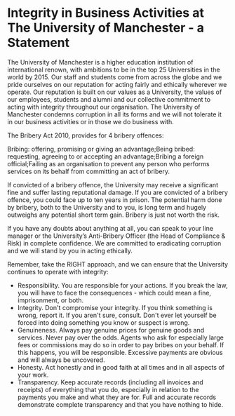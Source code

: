 # Integrity in Business Activities at The University of Manchester - a Statement

The University of Manchester is a higher education institution of international renown, with ambitions to be in the top 25 Universities in the world by 2015. Our staff and students come from across the globe and we pride ourselves on our reputation for acting fairly and ethically wherever we operate. Our reputation is built on our values as a University, the values of our employees, students and alumni and our collective commitment to acting with integrity throughout our organisation. The University of Manchester condemns corruption in all its forms and we will not tolerate it in our business activities or in those we do business with.

The Bribery Act 2010, provides for 4 bribery offences:

Bribing: offering, promising or giving an advantage;Being bribed: requesting, agreeing to or accepting an advantage;Bribing a foreign official;Failing as an organisation to prevent any person who performs services on its behalf from committing an act of bribery.

If convicted of a bribery offence, the University may receive a significant fine and suffer lasting reputational damage. If you are convicted of a bribery offence, you could face up to ten years in prison. The potential harm done by bribery, both to the University and to you, is long term and hugely outweighs any potential short term gain. Bribery is just not worth the risk.

If you have any doubts about anything at all, you can speak to your line manager or the University’s Anti-Bribery Officer (the Head of Compliance & Risk) in complete confidence. We are committed to eradicating corruption and we will stand by you in acting ethically.

Remember, take the RIGHT approach, and we can ensure that the University continues to operate with integrity:

- Responsibility. You are responsible for your actions. If you break the law, you will have to face the consequences - which could mean a fine, imprisonment, or both.
- Integrity. Don't compromise your integrity. If you think something is wrong, report it. If you aren't sure, consult. Don't ever let yourself be forced into doing something you know or suspect is wrong.
- Genuineness. Always pay genuine prices for genuine goods and services. Never pay over the odds. Agents who ask for especially large fees or commissions may do so in order to pay bribes on your behalf. If this happens, you will be responsible. Excessive payments are obvious and will always be uncovered.
- Honesty. Act honestly and in good faith at all times and in all aspects of your work.
- Transparency. Keep accurate records (including all invoices and receipts) of everything that you do, especially in relation to the payments you make and what they are for. Full and accurate records demonstrate complete transparency and that you have nothing to hide.
